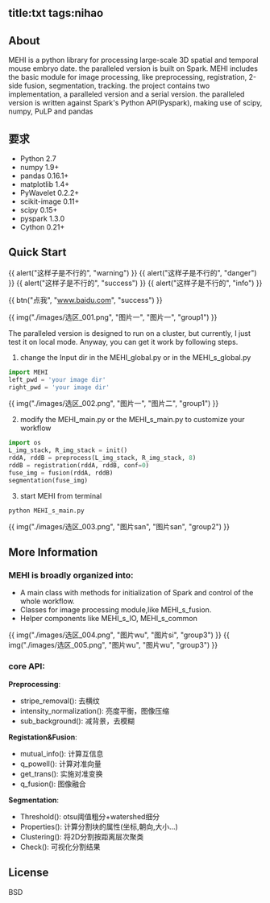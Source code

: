 title:txt
tags:nihao
---
## About
MEHI is a python library for processing large-scale 3D spatial and temporal mouse embryo date. the paralleled version is built on Spark.
MEHI includes the basic module for image processing, like preprocessing, registration, 2-side fusion, segmentation, tracking. the project contains two implementation, a paralleled version and a serial version. the paralleled version is written against Spark's Python API(Pyspark), making use of scipy, numpy, PuLP and pandas
## 要求
 - Python 2.7
 - numpy 1.9+
 - pandas 0.16.1+
 - matplotlib 1.4+
 - PyWavelet 0.2.2+
 - scikit-image 0.11+
 - scipy 0.15+
 - pyspark 1.3.0
 - Cython 0.21+ 
## Quick Start

{{ alert("这样子是不行的", "warning") }}
{{ alert("这样子是不行的", "danger") }}
{{ alert("这样子是不行的", "success") }}
{{ alert("这样子是不行的", "info") }}

{{ btn("点我", "www.baidu.com", "success") }}

{{ img("./images/选区_001.png", "图片一", "图片一", "group1") }}

The paralleled version is designed to run on a cluster, but currently, I just test it on local mode. Anyway, you can get it work by following steps.  
1) change the Input dir in the MEHI\_global.py or in the MEHI\_s\_global.py
```python
import MEHI
left_pwd = 'your image dir'
right_pwd = 'your image dir'
```

{{ img("./images/选区_002.png", "图片一", "图片二", "group1") }}

2) modify the MEHI\_main.py or the MEHI\_s\_main.py to customize your workflow
```python
import os
L_img_stack, R_img_stack = init()
rddA, rddB = preprocess(L_img_stack, R_img_stack, 8)
rddB = registration(rddA, rddB, conf=0)
fuse_img = fusion(rddA, rddB)
segmentation(fuse_img)
```
3) start MEHI from terminal
```shell
python MEHI_s_main.py 
```

{{ img("./images/选区_003.png", "图片san", "图片san", "group2") }}

## More Information
### MEHI is broadly organized into:

- A main class with methods for initialization of Spark and control of the whole workflow.
- Classes for image processing module,like MEHI\_s\_fusion.
- Helper components like MEHI\_s\_IO, MEHI\_s\_common

{{ img("./images/选区_004.png", "图片wu", "图片si", "group3") }}
{{ img("./images/选区_005.png", "图片wu", "图片wu", "group3") }}

### core API:

__Preprocessing__:  
- stripe\_removal(): 去横纹
- intensity\_normalization(): 亮度平衡，图像压缩
- sub\_background(): 减背景，去模糊  

__Registation&Fusion__:  
- mutual\_info(): 计算互信息
- q\_powell(): 计算对准向量
- get\_trans(): 实施对准变换
- q\_fusion(): 图像融合  

__Segmentation__:  
- Threshold(): otsu阈值粗分+watershed细分
- Properties(): 计算分割块的属性(坐标,朝向,大小...)
- Clustering(): 将2D分割按距离层次聚类
- Check(): 可视化分割结果  

## License
BSD
